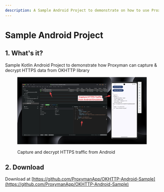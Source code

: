 ```yaml
---
description: A Sample Android Project to demonstrate on how to use Proxyman with Android
---
```


# Sample Android Project

## 1. What's it?

Sample Kotlin Android Project to demonstrate how Proxyman can capture & decrypt HTTPS data from OKHTTP library

<figure><img src="../../.gitbook/assets/Capture_HTTPS_Android_Emulator_proxyman.jpg" alt=""><figcaption><p>Capture and decrypt HTTPS traffic from Android</p></figcaption></figure>

## 2. Download

Download at [https://github.com/ProxymanApp/OKHTTP-Android-Sample](https://github.com/ProxymanApp/OKHTTP-Android-Sample)
